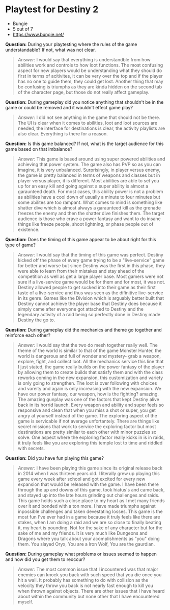 # Playtest for Destiny 2

* Bungie
* 5 out of 7
* https://www.bungie.net/

**Question:** During your playtesting where the rules of the game understandable? If not, what was not clear.
> _Answer:_ I would say that everything is understandble from how abilities work and controls to how loot functions. The most confusing aspect for new players would be understanding what they should do first in terms of acitivites, it can be very over the top and if the player has no one to guide them, they could get lost. Another thing that may be confusing is triumphs as they are kinda hidden on the second tab of the character page, but those do not really affect gameplay.  

**Question:** During gameplay did you notice anything that shouldn't be in the game or could be removed and it wouldn't effect game play?
> _Answer:_ I did not see anything in the game that should not be there. The UI is clear when it comes to abilities, loot and loot sources are needed, the interface for destinations is clear, the activity playlists are also clear. Everything is there for a reason.

**Question:** Is this game balanced? If not, what is the target audience for this game based on that imbalance?
> _Answer:_ This game is based around using super powered abilities and achieving that power system. The game also has PVP so as you can imagine, it is very unbalanced. Surprisingly, in player versus enemy, the game is pretty balanced in terms of weapons and classes but in player versus player, it is different. Most abilities are able to set you up for an easy kill and going against a super ability is almost a garaunteed death. For most cases, this ability power is not a problem as abilities have a cool down of usually a minute to four minutes but some abilites are too rampant. What comes to mind is something like shatter dive which is almost always a garaunteed kill as the grenade freezes the enemy and then the shatter dive finishes them. The target audience is those who crave a power fantasy and want to do insane things like freeze people, shoot lightning, or phase people out of existence. 

**Question:** Does the timing of this game appear to be about right for this type of game?
> _Answer:_ I would say that the timing of this game was perfect. Destiny kicked off the phase of every game trying to be a "live-service" game for better and worse but since Destiny was the first in this phase, they were able to learn from their mistakes and stay ahead of the competition as well as get a large player base. Most gamers were not sure if a live-service game would be for them and for most, it was not. Destiny allowed people to get sucked into their game as their first taste of a live-service and thus was seen as the difinitive live-service in its genre. Games like the Division which is arguably better built that Destiny cannot achieve the player base that Destiny does because it simply came after everyone got attached to Destiny and the legendary activity of a raid being so perfectly done in Destiny made Destiny the go to.

**Question:** During gameplay did the mechanics and theme go together and reinforce each other?
> _Answer:_ I would say that the two do mesh together really well. The theme of the world is similar to that of the game Monster Hunter, the world is dangerous and full of wonder and mystery- grab a weapon, explore, fight, and collect loot. All the mechanics service this line that I just stated, the game really builds on the power fantasy of the player by allowing them to create builds that satisfy them and with the class reworks coming in the new expansion, this customization and variety is only going to strengthen. The loot is over following with choices and vareity and again is only increasing with the new expansion. We have our power fantasy, our weapon, how is the fighting? amazing.
> The amazing gunplay was one of the factors that kept Destiny alive back in its horrid launch. Every weapon and ability and super feels so responsive and clean that when you miss a shot or super, you get angry at yourself instead of the game. The exploring aspect of the game is servicable if not average unfortantely. There are things like secret missions that work to service the exploring factor but most destinations are pretty similar to each other with minor puzzles so solve. One aspect where the exploring factor really kicks in is in raids, it truly feels like you are exploring this temple lost to time and riddled with secrets. 

**Question:** Did you have fun playing this game?
> _Answer:_ I have been playing this game since its original release back in 2014 when I was thirteen years old. I literally grew up playing this game every week after school and got excited for every new expansion that would be released with the game. I have been there through the up and downs of this game, took hiatus's and came back, and stayed up into the late hours grinding out challenges and raids. This game holds such a close place to my heart as I met many friends over it and bonded with a ton more. I have made triumphs against inpossible challenges and taken devestating losses. This game is the most fun I've ever had in a game because it truly feels like there are stakes, when I am doing a raid and we are so close to finally beating it, my heart is pounding. Not for the sake of any character but for the sake of me and my friends. It is very much like Dungeons and Dragons where you talk about your acomplishments as "you" doing them. You slayed Oryx, You are a Iron Wolf, You are the gaurdian.

**Question:** During gameplay what problems or issues seemed to happen and how did you get them to reoccur?
> _Answer:_ The most common issue that I incountered was that major enemies can knock you back with such speed that you die once you hit a wall. It probably has something to do with collision as the velocity they throw you back is not nearly fast enough to kill you when thrown against objects. There are other issues that I have heard about within the community but none other that I have encountered myself. 
